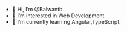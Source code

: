 - 👋 Hi, I’m @Balwantb
- 👀 I’m interested in Web Development
- 🌱 I’m currently learning Angular,TypeScript.

<!---
Balwantb/Balwantb is a ✨ special ✨ repository because its `README.md` (this file) appears on your GitHub profile.
You can click the Preview link to take a look at your changes.
--->
